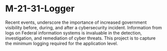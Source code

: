 # M-21-31-Logger
Recent events, underscore the importance of increased government visibility before, during, and after a cybersecurity incident. Information from logs on Federal information systems is invaluable in the detection, investigation, and remediation of cyber threats. This project is to capture the minimum logging required for the application level.
